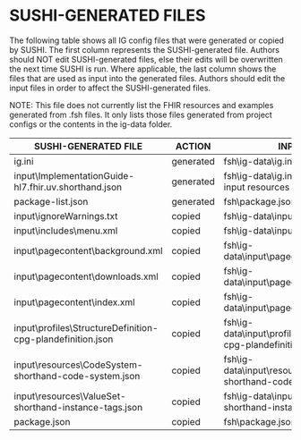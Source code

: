 # SUSHI-GENERATED FILES #

The following table shows all IG config files that were generated or copied by SUSHI.  The first column
represents the SUSHI-generated file. Authors should NOT edit SUSHI-generated files, else their edits will
be overwritten the next time SUSHI is run. Where applicable, the last column shows the files that are used
as input into the generated files. Authors should edit the input files in order to affect the SUSHI-generated
files.

NOTE: This file does not currently list the FHIR resources and examples generated from .fsh files. It only
lists those files generated from project configs or the contents in the ig-data folder.

| SUSHI-GENERATED FILE                                       | ACTION    | INPUT FILE(S)                                                          |
| ---------------------------------------------------------- | --------- | ---------------------------------------------------------------------- |
| ig.ini                                                     | generated | fsh\ig-data\ig.ini, fsh\package.json                                   |
| input\ImplementationGuide-hl7.fhir.uv.shorthand.json       | generated | fsh\ig-data\ig.ini, fsh\package.json, {all input resources and pages}  |
| package-list.json                                          | generated | fsh\package.json                                                       |
| input\ignoreWarnings.txt                                   | copied    | fsh\ig-data\input\ignoreWarnings.txt                                   |
| input\includes\menu.xml                                    | copied    | fsh\ig-data\input\includes\menu.xml                                    |
| input\pagecontent\background.xml                           | copied    | fsh\ig-data\input\pagecontent\background.xml                           |
| input\pagecontent\downloads.xml                            | copied    | fsh\ig-data\input\pagecontent\downloads.xml                            |
| input\pagecontent\index.xml                                | copied    | fsh\ig-data\input\pagecontent\index.xml                                |
| input\profiles\StructureDefinition-cpg-plandefinition.json | copied    | fsh\ig-data\input\profiles\StructureDefinition-cpg-plandefinition.json |
| input\resources\CodeSystem-shorthand-code-system.json      | copied    | fsh\ig-data\input\resources\CodeSystem-shorthand-code-system.json      |
| input\resources\ValueSet-shorthand-instance-tags.json      | copied    | fsh\ig-data\input\resources\ValueSet-shorthand-instance-tags.json      |
| package.json                                               | copied    | fsh\package.json                                                       |